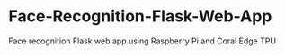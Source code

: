 # Face-Recognition-Flask-Web-App
Face recognition Flask web app using Raspberry Pi and Coral Edge TPU
